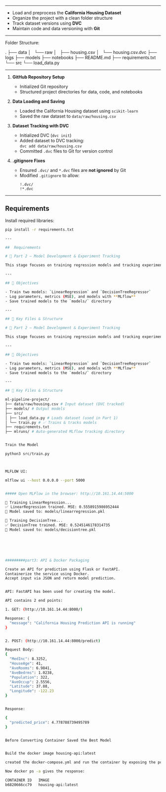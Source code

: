 
---


- Load and preprocess the **California Housing Dataset**
- Organize the project with a clean folder structure
- Track dataset versions using **DVC**
- Maintain code and data versioning with **Git**

---
 Folder Structure:

.
├── data
│   └── raw
│       ├── housing.csv
│       └── housing.csv.dvc
├── logs
├── models
├── notebooks
├── README.md
├── requirements.txt
└── src
    └── load_data.py


-----


1. **GitHub Repository Setup**
   - Initialized Git repository
   - Structured project directories for data, code, and notebooks

2. **Data Loading and Saving**
   - Loaded the California Housing dataset using `scikit-learn`
   - Saved the raw dataset to `data/raw/housing.csv`

3. **Dataset Tracking with DVC**
   - Initialized DVC (`dvc init`)
   - Added dataset to DVC tracking:  
     `dvc add data/raw/housing.csv`
   - Committed `.dvc` files to Git for version control

4. **.gitignore Fixes**
   - Ensured `.dvc/` and `*.dvc` files are **not ignored** by Git
   - Modified `.gitignore` to allow:
     ```gitignore
     !.dvc/
     !*.dvc
     ```

---

##  Requirements

Install required libraries:
```bash
pip install -r requirements.txt

---

##  Requirements

# 🧠 Part 2 – Model Development & Experiment Tracking

This stage focuses on training regression models and tracking experiments using MLflow on the California Housing Dataset.

---

## 🎯 Objectives

- Train two models: `LinearRegression` and `DecisionTreeRegressor`
- Log parameters, metrics (MSE), and models with **MLflow**
- Save trained models to the `models/` directory

---

## 📁 Key Files & Structure

# 🧠 Part 2 – Model Development & Experiment Tracking

This stage focuses on training regression models and tracking experiments using MLflow on the California Housing Dataset.

---

## 🎯 Objectives

- Train two models: `LinearRegression` and `DecisionTreeRegressor`
- Log parameters, metrics (MSE), and models with **MLflow**
- Save trained models to the `models/` directory

---

## 📁 Key Files & Structure

ml-pipeline-project/
├── data/raw/housing.csv # Input dataset (DVC tracked)
├── models/ # Output models
├── src/
│ ├── load_data.py # Loads dataset (used in Part 1)
│ └── train.py # ✅ Trains & tracks models
├── requirements.txt
├── mlruns/ # Auto-generated MLflow tracking directory


Train the Model

python3 src/train.py



MLFLOW UI:

mlflow ui --host 0.0.0.0 --port 5000


##### Open MLFlow in the browser: http://10.161.14.44:5000

🔧 Training LinearRegression...
✅ LinearRegression trained. MSE: 0.5558915986952444
📁 Model saved to: models/linearregression.pkl

🔧 Training DecisionTree...
✅ DecisionTree trained. MSE: 0.5245146178314735
📁 Model saved to: models/decisiontree.pkl






#########part3: API & Docker Packaging

Create an API for prediction using Flask or FastAPI.
Containerize the service using Docker.
Accept input via JSON and return model prediction.


API: FastAPI has been used for creating the model.

API contains 2 end points:

1. GET: (http://10.161.14.44:8000/)

Response: {
  "message": "California Housing Prediction API is running"
}


2. POST: (http://10.161.14.44:8000/predict)

Request Body:
{
  "MedInc": 8.3252,
  "HouseAge": 41,
  "AveRooms": 6.9841,
  "AveBedrms": 1.0238,
  "Population": 322,
  "AveOccup": 2.5556,
  "Latitude": 37.88,
  "Longitude": -122.23
}


Response:

{
  "predicted_price": 4.778788739495789
}


Before Converting Container Saved the Best Model


Build the docker image housing-api:latest

created the docker-compose.yml and run the container by exposing the port 8000

Now docker ps -a gives the response:

CONTAINER ID   IMAGE                                                             COMMAND                   CREATED         STATUS         PORTS                                                   NAMES
b6820666cc79   housing-api:latest                                                "uvicorn api.app:app…"    9 minutes ago   Up 9 minutes   0.0.0.0:8000->8000/tcp, [::]:8000->8000/tcp             housing-api


